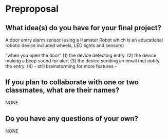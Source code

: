 # Preproposal

## What idea(s) do you have for your final project?

A door entry alarm sensor (using a Hamster Robot which is an educational robotic device included wheels, LED lights and sensors)

  "when you open the door"
(1) the device detecting entry.
(2) the device making a beep sound for alert
(3) the device sending an email that notify the entry.
(4)   - still brainstorming for more features -

## If you plan to collaborate with one or two classmates, what are their names?

NONE

## Do you have any questions of your own?

NONE
